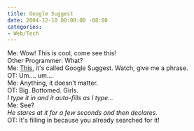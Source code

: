 ```yaml
---
title: Google Suggest
date: 2004-12-10 00:00:00 -08:00
categories:
- Web/Tech
---
```


<p>
Me: Wow! This is cool, come see this!<br />
Other Programmer: What?<br />
Me: <a href="http://www.google.com/webhp?complete=1&hl=en">This</a>, it's called Google Suggest. Watch, give me a phrase.<br />
OT: Um.... um.... <br />
Me: Anything, it doesn't matter.<br />
OT: Big. Bottomed. Girls.<br />
<em>I type it in and it auto-fills as I type... </em><br />
Me: See? <br />
<em>He stares at it for a few seconds and then declares.</em><br />
OT: It's filling in because you already searched for it!<br />
</p>
